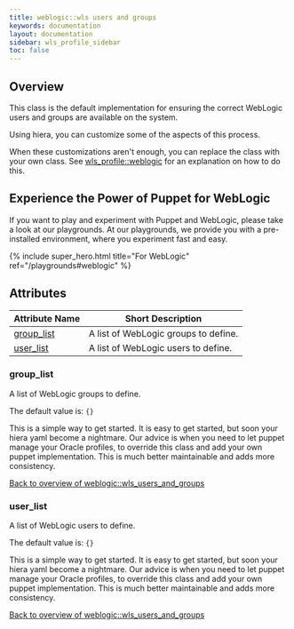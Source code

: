 ```yaml
---
title: weblogic::wls users and groups
keywords: documentation
layout: documentation
sidebar: wls_profile_sidebar
toc: false
---
```

## Overview

This class is the default implementation for ensuring the correct WebLogic users and groups are available on the system.

Using hiera, you can customize some of the aspects of this process.

When these customizations aren't enough, you can replace the class with your own class. See [wls_profile::weblogic](./weblogic.html) for an explanation on how to do this.






## Experience the Power of Puppet for WebLogic

If you want to play and experiment with Puppet and WebLogic, please take a look at our playgrounds. At our playgrounds, we provide you with a pre-installed environment, where you experiment fast and easy.

{% include super_hero.html title="For WebLogic" ref="/playgrounds#weblogic" %}


## Attributes



Attribute Name                                           | Short Description                    |
-------------------------------------------------------- | ------------------------------------ |
[group_list](#weblogic::wls_users_and_groups_group_list) | A list of WebLogic groups to define. |
[user_list](#weblogic::wls_users_and_groups_user_list)   | A list of WebLogic users to define.  |




### group_list<a name='weblogic::wls_users_and_groups_group_list'>

A list of WebLogic groups to define.

The default value is: `{}`

This is a simple way to get started. It is easy to get started, but soon your hiera yaml become a nightmare. Our advice is when you need to let puppet manage your Oracle profiles, to override this class and add your own puppet implementation. This is much better maintainable and adds more consistency.


[Back to overview of weblogic::wls_users_and_groups](#attributes)

### user_list<a name='weblogic::wls_users_and_groups_user_list'>

A list of WebLogic users to define.

The default value is: `{}`

This is a simple way to get started. It is easy to get started, but soon your hiera yaml become a nightmare. Our advice is when you need to let puppet manage your Oracle profiles, to override this class and add your own puppet implementation. This is much better maintainable and adds more consistency.


[Back to overview of weblogic::wls_users_and_groups](#attributes)
